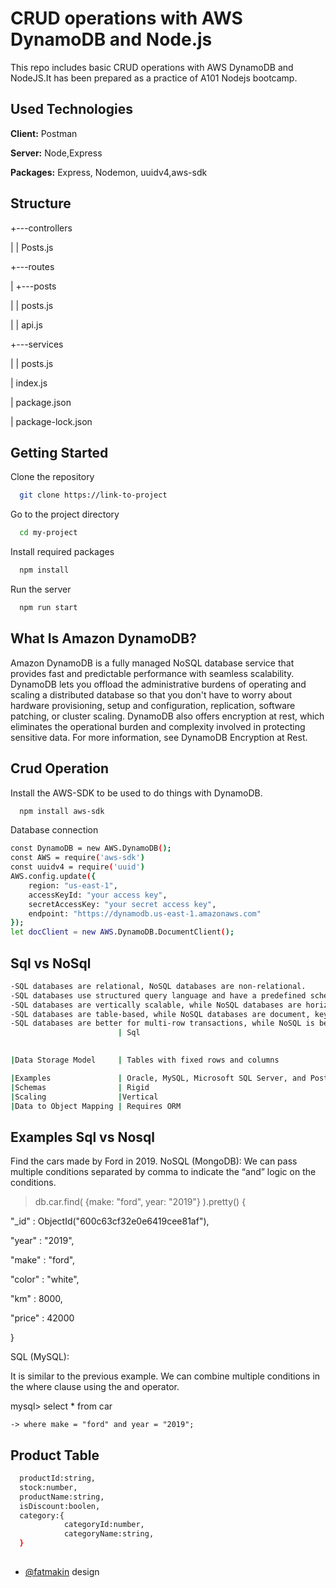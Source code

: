 
# CRUD operations with AWS DynamoDB and Node.js

This repo includes basic CRUD operations with AWS DynamoDB and NodeJS.It has been prepared as a practice of A101 Nodejs bootcamp.

## Used Technologies

**Client:** Postman
 
**Server:** Node,Express
 
**Packages:** Express, Nodemon, uuidv4,aws-sdk



  
## Structure
+---controllers
 
|   |   Posts.js
 
+---routes
 
|   +---posts
 
|   |       posts.js 
 
 
|   |   api.js
 
+---services
 
|   |   posts.js
 
|   index.js
 
|   package.json
 
|   package-lock.json  
## Getting Started
Clone the repository
 
```bash
  git clone https://link-to-project
```
 
Go to the project directory
 
```bash
  cd my-project
```
 
Install required packages
 
```bash
  npm install
```
 
Run the server
 
```bash
  npm run start
```
## What Is Amazon DynamoDB?
Amazon DynamoDB is a fully managed NoSQL database service that provides fast and predictable performance with seamless scalability. DynamoDB lets you offload the administrative burdens of operating and scaling a distributed database so that you don't have to worry about hardware provisioning, setup and configuration, replication, software patching, or cluster scaling. DynamoDB also offers encryption at rest, which eliminates the operational burden and complexity involved in protecting sensitive data. For more information, see DynamoDB Encryption at Rest.
## Crud Operation
Install the AWS-SDK to be used to do things with DynamoDB.
```bash
  npm install aws-sdk
```
Database connection
```bash
const DynamoDB = new AWS.DynamoDB();
const AWS = require('aws-sdk')
const uuidv4 = require('uuid')
AWS.config.update({
    region: "us-east-1", 
    accessKeyId: "your access key",
    secretAccessKey: "your secret access key",
    endpoint: "https://dynamodb.us-east-1.amazonaws.com"
});
let docClient = new AWS.DynamoDB.DocumentClient();
```

## Sql vs NoSql
```bash
-SQL databases are relational, NoSQL databases are non-relational.
-SQL databases use structured query language and have a predefined schema. NoSQL databases have dynamic schemas for unstructured data.
-SQL databases are vertically scalable, while NoSQL databases are horizontally scalable.
-SQL databases are table-based, while NoSQL databases are document, key-value, graph, or wide-column stores.
-SQL databases are better for multi-row transactions, while NoSQL is better for unstructured data like documents or JSON.
                        | Sql                                                 | NoSQL            
                        

|Data Storage Model     | Tables with fixed rows and columns                  | Document: JSON documents, Key-value: key-value pairs, Wide-column: tables with rows and dynamic 

|Examples               | Oracle, MySQL, Microsoft SQL Server, and PostgreSQL | MongoDB and CouchDB, Dynamodb                                                                                                   |
|Schemas                | Rigid                                               | Flexible                                                                                                                        |
|Scaling                |Vertical                                             | Horizontal                                                                                                                      |
|Data to Object Mapping | Requires ORM                                        | Many do not require ORMs                                                                                                        |

```
## Examples Sql vs Nosql
Find the cars made by Ford in 2019.
NoSQL (MongoDB):
We can pass multiple conditions separated by comma to indicate the “and” logic on the conditions.
> db.car.find( {make: "ford", year: "2019"} ).pretty()
{

 "_id" : ObjectId("600c63cf32e0e6419cee81af"),

 "year" : "2019",

 "make" : "ford",

 "color" : "white",

 "km" : 8000,

 "price" : 42000

}

SQL (MySQL):

It is similar to the previous example. We can combine multiple conditions in the where clause using the and operator.

mysql> select * from car
    
    -> where make = "ford" and year = "2019";


## Product Table
```bash
  productId:string,
  stock:number,
  productName:string,
  isDiscount:boolen,
  category:{
            categoryId:number,
            categoryName:string,
  }
```
## 

- [@fatmakin](https://www.github.com/fatmakin) design

  
